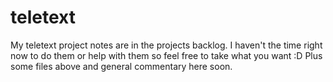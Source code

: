 # teletext
My teletext project notes are in the projects backlog. I haven't the time right now to do them or help with them so feel free to take what you want :D Plus some files above and general commentary here soon.
